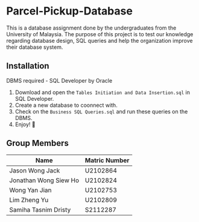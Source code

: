 # Parcel-Pickup-Database
This is a database assignment done by the undergraduates from the University of Malaysia. The purpose of this project is to test our knowledge regarding database design, SQL queries and help the organization improve their database system.

## Installation
DBMS required - SQL Developer by Oracle

1. Download and open the `Tables Initiation and Data Insertion.sql` in SQL Developer.
2. Create a new database to coonnect with.
3. Check on the `Business SQL Queries.sql` and run these queries on the DBMS.
4. Enjoy! 🤩

## Group Members   

|          Name          | Matric Number |
| ---------------------- | ------------- |
| Jason Wong Jack        | U2102864      |
| Jonathan Wong Siew Ho  | U2102824      |
| Wong Yan Jian          | U2102753      |
| Lim Zheng Yu           | U2102809      |
| Samiha Tasnim Dristy   | S2112287      |
